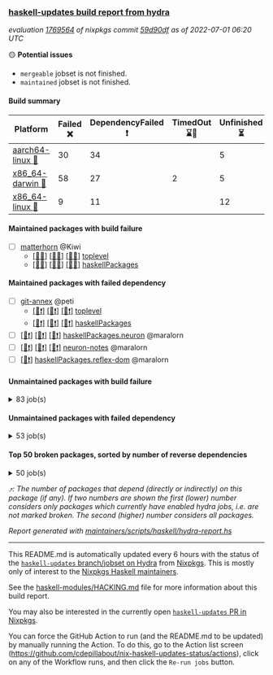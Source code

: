 ### [haskell-updates build report from hydra](https://hydra.nixos.org/jobset/nixpkgs/haskell-updates)
*evaluation [1769564](https://hydra.nixos.org/eval/1769564) of nixpkgs commit [59d90df](https://github.com/NixOS/nixpkgs/commits/59d90df7f0ec152fd655518ad0f7e090b9e6db01) as of 2022-07-01 06:20 UTC*

:yellow_circle: **Potential issues**
  * `mergeable` jobset is not finished.
  * `maintained` jobset is not finished.

#### Build summary

 | Platform | Failed :x: | DependencyFailed :heavy_exclamation_mark: | TimedOut :hourglass::no_entry_sign: | Unfinished :hourglass_flowing_sand: | Success :heavy_check_mark: | 
 | --- | --- | --- | --- | --- | --- | 
 | [aarch64-linux :iphone:](https://hydra.nixos.org/eval/1769564?filter=.aarch64-linux) | 30 | 34 |  | 5 | 6289 | 
 | [x86_64-darwin :apple:](https://hydra.nixos.org/eval/1769564?filter=.x86_64-darwin) | 58 | 27 | 2 | 5 | 6209 | 
 | [x86_64-linux :penguin:](https://hydra.nixos.org/eval/1769564?filter=.x86_64-linux) | 9 | 11 |  | 12 | 6362 | 
#### Maintained packages with build failure
- [ ] [matterhorn](https://hydra.nixos.org/eval/1769564?filter=matterhorn) @Kiwi
  - [[:iphone::x:]](https://hydra.nixos.org/build/182123738) [[:apple::x:]](https://hydra.nixos.org/build/182109375) [[:penguin::x:]](https://hydra.nixos.org/build/182124209) [toplevel](https://hydra.nixos.org/eval/1769564?filter=matterhorn)
  - [[:iphone::x:]](https://hydra.nixos.org/build/182118575) [[:apple::x:]](https://hydra.nixos.org/build/182124308) [[:penguin::x:]](https://hydra.nixos.org/build/182125763) [haskellPackages](https://hydra.nixos.org/eval/1769564?filter=haskellPackages.matterhorn)
#### Maintained packages with failed dependency
- [ ] [git-annex](https://hydra.nixos.org/eval/1769564?filter=git-annex) @peti
  - [[:iphone::heavy_exclamation_mark:]](https://hydra.nixos.org/build/182110453) [[:apple::heavy_exclamation_mark:]](https://hydra.nixos.org/build/182125707) [[:penguin::heavy_exclamation_mark:]](https://hydra.nixos.org/build/182123342) [toplevel](https://hydra.nixos.org/eval/1769564?filter=git-annex)
  - [[:iphone::heavy_exclamation_mark:]](https://hydra.nixos.org/build/182115004) [[:apple::heavy_exclamation_mark:]](https://hydra.nixos.org/build/182112585) [[:penguin::heavy_exclamation_mark:]](https://hydra.nixos.org/build/182121533) [haskellPackages](https://hydra.nixos.org/eval/1769564?filter=haskellPackages.git-annex)
- [ ] [[:iphone::heavy_exclamation_mark:]](https://hydra.nixos.org/build/182113562) [[:apple::heavy_exclamation_mark:]](https://hydra.nixos.org/build/182112121) [[:penguin::heavy_exclamation_mark:]](https://hydra.nixos.org/build/182119859) [haskellPackages.neuron](https://hydra.nixos.org/eval/1769564?filter=haskellPackages.neuron) @maralorn
- [ ] [[:iphone::heavy_exclamation_mark:]](https://hydra.nixos.org/build/182116274) [[:apple::heavy_exclamation_mark:]](https://hydra.nixos.org/build/182113269) [[:penguin::heavy_exclamation_mark:]](https://hydra.nixos.org/build/182108625) [neuron-notes](https://hydra.nixos.org/eval/1769564?filter=neuron-notes) @maralorn
- [ ] [[:penguin::heavy_exclamation_mark:]](https://hydra.nixos.org/build/182119344) [haskellPackages.reflex-dom](https://hydra.nixos.org/eval/1769564?filter=haskellPackages.reflex-dom) @maralorn
#### Unmaintained packages with build failure
<details><summary>83 job(s) </summary>

- [ ] [[:iphone::heavy_check_mark:]](https://hydra.nixos.org/build/182108402) [[:apple::x:]](https://hydra.nixos.org/build/182117795) [[:penguin::heavy_check_mark:]](https://hydra.nixos.org/build/182122417) [haskellPackages.di-core](https://hydra.nixos.org/eval/1769564?filter=haskellPackages.di-core)  :arrow_heading_up: 8 | 11
- [ ] [[:iphone::x:]](https://hydra.nixos.org/build/182127087) [[:apple::x:]](https://hydra.nixos.org/build/182117180) [[:penguin::x:]](https://hydra.nixos.org/build/182117688) [haskellPackages.reflex](https://hydra.nixos.org/eval/1769564?filter=haskellPackages.reflex)  :arrow_heading_up: 7 | 44
- [ ] [[:iphone::x:]](https://hydra.nixos.org/build/182115093) [[:apple::heavy_check_mark:]](https://hydra.nixos.org/build/182111283) [[:penguin::heavy_check_mark:]](https://hydra.nixos.org/build/182114632) [haskellPackages.OrderedBits](https://hydra.nixos.org/eval/1769564?filter=haskellPackages.OrderedBits)  :arrow_heading_up: 5 | 36
- [ ] [[:iphone::heavy_check_mark:]](https://hydra.nixos.org/build/182115522) [[:apple::x:]](https://hydra.nixos.org/build/182111486) [[:penguin::heavy_check_mark:]](https://hydra.nixos.org/build/182124977) [haskellPackages.zip](https://hydra.nixos.org/eval/1769564?filter=haskellPackages.zip)  :arrow_heading_up: 5 | 11
- [ ] [[:iphone::x:]](https://hydra.nixos.org/build/182120372) [[:apple::heavy_check_mark:]](https://hydra.nixos.org/build/182126899) [[:penguin::heavy_check_mark:]](https://hydra.nixos.org/build/182127296) [haskellPackages.hw-json-simd](https://hydra.nixos.org/eval/1769564?filter=haskellPackages.hw-json-simd)  :arrow_heading_up: 2 | 8
- [ ] [[:iphone::x:]](https://hydra.nixos.org/build/182126335) [[:apple::heavy_check_mark:]](https://hydra.nixos.org/build/182112266) [[:penguin::heavy_check_mark:]](https://hydra.nixos.org/build/182126383) [haskellPackages.hw-simd](https://hydra.nixos.org/eval/1769564?filter=haskellPackages.hw-simd)  :arrow_heading_up: 2 | 8
- [ ] [[:iphone::x:]](https://hydra.nixos.org/build/182125756) [[:apple::heavy_check_mark:]](https://hydra.nixos.org/build/182120585) [[:penguin::heavy_check_mark:]](https://hydra.nixos.org/build/182126180) [haskellPackages.quic](https://hydra.nixos.org/eval/1769564?filter=haskellPackages.quic)  :arrow_heading_up: 2 | 2
- [ ] [[:iphone::x:]](https://hydra.nixos.org/build/182115496) [[:apple::heavy_check_mark:]](https://hydra.nixos.org/build/182121992) [[:penguin::heavy_check_mark:]](https://hydra.nixos.org/build/182114990) [haskellPackages.freetype2](https://hydra.nixos.org/eval/1769564?filter=haskellPackages.freetype2)  :arrow_heading_up: 1 | 8
- [ ] [[:iphone::x:]](https://hydra.nixos.org/build/182118284) [[:apple::heavy_check_mark:]](https://hydra.nixos.org/build/182116679) [[:penguin::heavy_check_mark:]](https://hydra.nixos.org/build/182127365) [haskellPackages.flatparse](https://hydra.nixos.org/eval/1769564?filter=haskellPackages.flatparse)  :arrow_heading_up: 1 | 5
- [ ] [[:iphone::x:]](https://hydra.nixos.org/build/182115861) [[:apple::heavy_check_mark:]](https://hydra.nixos.org/build/182120411) [[:penguin::heavy_check_mark:]](https://hydra.nixos.org/build/182116375) [haskellPackages.long-double](https://hydra.nixos.org/eval/1769564?filter=haskellPackages.long-double)  :arrow_heading_up: 1 | 2
- [ ] [[:iphone::x:]](https://hydra.nixos.org/build/182123528) [[:apple::x:]](https://hydra.nixos.org/build/182118900) [[:penguin::heavy_check_mark:]](https://hydra.nixos.org/build/182121829) [haskellPackages.easytensor](https://hydra.nixos.org/eval/1769564?filter=haskellPackages.easytensor)  :arrow_heading_up: 1 | 1
- [ ] [futhark](https://hydra.nixos.org/eval/1769564?filter=futhark)  :arrow_heading_up: 1 | 1
  - [[:iphone::x:]](https://hydra.nixos.org/build/182108553) [[:apple::x:]](https://hydra.nixos.org/build/182117117) [[:penguin::x:]](https://hydra.nixos.org/build/182112135) [toplevel](https://hydra.nixos.org/eval/1769564?filter=futhark)
  - [[:iphone::x:]](https://hydra.nixos.org/build/182124095) [[:apple::x:]](https://hydra.nixos.org/build/182124380) [[:penguin::x:]](https://hydra.nixos.org/build/182115707) [haskellPackages](https://hydra.nixos.org/eval/1769564?filter=haskellPackages.futhark)
- [ ] [[:iphone::x:]](https://hydra.nixos.org/build/182117154) [[:apple::heavy_check_mark:]](https://hydra.nixos.org/build/182119838) [[:penguin::heavy_check_mark:]](https://hydra.nixos.org/build/182125575) [haskellPackages.nlopt-haskell](https://hydra.nixos.org/eval/1769564?filter=haskellPackages.nlopt-haskell)  :arrow_heading_up: 1 | 1
- [ ] [[:iphone::x:]](https://hydra.nixos.org/build/182111126) [[:apple::x:]](https://hydra.nixos.org/build/182115507) [[:penguin::x:]](https://hydra.nixos.org/build/182119784) [haskellPackages.rustls](https://hydra.nixos.org/eval/1769564?filter=haskellPackages.rustls)  :arrow_heading_up: 1 | 1
- [ ] [[:iphone::x:]](https://hydra.nixos.org/build/182115981) [[:apple::heavy_check_mark:]](https://hydra.nixos.org/build/182118020) [[:penguin::heavy_check_mark:]](https://hydra.nixos.org/build/182115303) [haskellPackages.swisstable](https://hydra.nixos.org/eval/1769564?filter=haskellPackages.swisstable)  :arrow_heading_up: 1 | 1
- [ ] [[:iphone::x:]](https://hydra.nixos.org/build/182112793) [[:apple::heavy_check_mark:]](https://hydra.nixos.org/build/182116558) [[:penguin::heavy_check_mark:]](https://hydra.nixos.org/build/182114093) [haskellPackages.unicode-properties](https://hydra.nixos.org/eval/1769564?filter=haskellPackages.unicode-properties)  :arrow_heading_up: 1 | 1
- [ ] [[:iphone::heavy_exclamation_mark:]](https://hydra.nixos.org/build/182126325) [[:apple::x:]](https://hydra.nixos.org/build/182123356) [[:penguin::x:]](https://hydra.nixos.org/build/182118707) [haskell.packages.ghc8107.purescript](https://hydra.nixos.org/eval/1769564?filter=haskell.packages.ghc8107.purescript)  :arrow_heading_up: 0 | 8
- [ ] [[:iphone::heavy_check_mark:]](https://hydra.nixos.org/build/182109581) [[:apple::x:]](https://hydra.nixos.org/build/182120350) [[:penguin::heavy_check_mark:]](https://hydra.nixos.org/build/182115535) [haskellPackages.PyF](https://hydra.nixos.org/eval/1769564?filter=haskellPackages.PyF)  :arrow_heading_up: 0 | 4
- [ ] [[:iphone::heavy_check_mark:]](https://hydra.nixos.org/build/182119892) [[:apple::x:]](https://hydra.nixos.org/build/182120799) [[:penguin::heavy_check_mark:]](https://hydra.nixos.org/build/182118033) [haskellPackages.hmidi](https://hydra.nixos.org/eval/1769564?filter=haskellPackages.hmidi)  :arrow_heading_up: 0 | 4
- [ ] [[:iphone::heavy_check_mark:]](https://hydra.nixos.org/build/182109975) [[:apple::x:]](https://hydra.nixos.org/build/182125360) [[:penguin::heavy_check_mark:]](https://hydra.nixos.org/build/182127441) [haskellPackages.posix-socket](https://hydra.nixos.org/eval/1769564?filter=haskellPackages.posix-socket)  :arrow_heading_up: 0 | 2
- [ ] [[:iphone::x:]](https://hydra.nixos.org/build/182109603) [[:apple::x:]](https://hydra.nixos.org/build/182127136) [[:penguin::x:]](https://hydra.nixos.org/build/182109653) [haskellPackages.discord-haskell](https://hydra.nixos.org/eval/1769564?filter=haskellPackages.discord-haskell)  :arrow_heading_up: 0 | 1
- [ ] [[:iphone::heavy_check_mark:]](https://hydra.nixos.org/build/182126614) [[:apple::x:]](https://hydra.nixos.org/build/182120176) [[:penguin::heavy_check_mark:]](https://hydra.nixos.org/build/182110728) [haskellPackages.gi-gdkx11](https://hydra.nixos.org/eval/1769564?filter=haskellPackages.gi-gdkx11)  :arrow_heading_up: 0 | 1
- [ ] [[:iphone::heavy_check_mark:]](https://hydra.nixos.org/build/182123656) [[:apple::x:]](https://hydra.nixos.org/build/182111213) [[:penguin::heavy_check_mark:]](https://hydra.nixos.org/build/182122253) [haskellPackages.hamid](https://hydra.nixos.org/eval/1769564?filter=haskellPackages.hamid)  :arrow_heading_up: 0 | 1
- [ ] [[:iphone::heavy_check_mark:]](https://hydra.nixos.org/build/182109853) [[:apple::x:]](https://hydra.nixos.org/build/182114732) [[:penguin::heavy_check_mark:]](https://hydra.nixos.org/build/182123680) [haskellPackages.hmatrix-morpheus](https://hydra.nixos.org/eval/1769564?filter=haskellPackages.hmatrix-morpheus)  :arrow_heading_up: 0 | 1
- [ ] [[:iphone::heavy_check_mark:]](https://hydra.nixos.org/build/182120542) [[:apple::x:]](https://hydra.nixos.org/build/182111624) [[:penguin::heavy_check_mark:]](https://hydra.nixos.org/build/182125244) [haskellPackages.huckleberry](https://hydra.nixos.org/eval/1769564?filter=haskellPackages.huckleberry)  :arrow_heading_up: 0 | 1
- [ ] [[:iphone::heavy_check_mark:]](https://hydra.nixos.org/build/182124642) [[:apple::x:]](https://hydra.nixos.org/build/182126355) [[:penguin::heavy_check_mark:]](https://hydra.nixos.org/build/182127558) [haskellPackages.openal-ffi](https://hydra.nixos.org/eval/1769564?filter=haskellPackages.openal-ffi)  :arrow_heading_up: 0 | 1
- [ ] [[:iphone::x:]](https://hydra.nixos.org/build/182123726) [[:apple::heavy_check_mark:]](https://hydra.nixos.org/build/182122063) [[:penguin::heavy_check_mark:]](https://hydra.nixos.org/build/182119786) [haskellPackages.picosat](https://hydra.nixos.org/eval/1769564?filter=haskellPackages.picosat)  :arrow_heading_up: 0 | 1
- [ ] [[:iphone::heavy_check_mark:]](https://hydra.nixos.org/build/182125947) [[:apple::x:]](https://hydra.nixos.org/build/182109779) [[:penguin::heavy_check_mark:]](https://hydra.nixos.org/build/182125299) [haskellPackages.select](https://hydra.nixos.org/eval/1769564?filter=haskellPackages.select)  :arrow_heading_up: 0 | 1
- [ ] [[:iphone::heavy_check_mark:]](https://hydra.nixos.org/build/182123205) [[:apple::x:]](https://hydra.nixos.org/build/182112989) [[:penguin::heavy_check_mark:]](https://hydra.nixos.org/build/182114506) [haskellPackages.sysinfo](https://hydra.nixos.org/eval/1769564?filter=haskellPackages.sysinfo)  :arrow_heading_up: 0 | 1
- [ ] [[:iphone::x:]](https://hydra.nixos.org/build/182124631) [[:apple::heavy_check_mark:]](https://hydra.nixos.org/build/182113768) [[:penguin::heavy_check_mark:]](https://hydra.nixos.org/build/182123376) [haskellPackages.yu-auth](https://hydra.nixos.org/eval/1769564?filter=haskellPackages.yu-auth)  :arrow_heading_up: 0 | 1
- [ ] [[:iphone::heavy_check_mark:]](https://hydra.nixos.org/build/182121095) [[:apple::x:]](https://hydra.nixos.org/build/182111871) [[:penguin::heavy_check_mark:]](https://hydra.nixos.org/build/182113534) [haskellPackages.FractalArt](https://hydra.nixos.org/eval/1769564?filter=haskellPackages.FractalArt) 
- [ ] [[:iphone::x:]](https://hydra.nixos.org/build/182118167) [[:apple::heavy_check_mark:]](https://hydra.nixos.org/build/182109254) [[:penguin::heavy_check_mark:]](https://hydra.nixos.org/build/182124253) [haskellPackages.HsASA](https://hydra.nixos.org/eval/1769564?filter=haskellPackages.HsASA) 
- [ ] [[:iphone::x:]](https://hydra.nixos.org/build/182109836) [[:apple::heavy_check_mark:]](https://hydra.nixos.org/build/182114545) [[:penguin::heavy_check_mark:]](https://hydra.nixos.org/build/182124969) [haskellPackages.capataz](https://hydra.nixos.org/eval/1769564?filter=haskellPackages.capataz) 
- [ ] [[:iphone::heavy_check_mark:]](https://hydra.nixos.org/build/182116191) [[:apple::x:]](https://hydra.nixos.org/build/182114745) [[:penguin::heavy_check_mark:]](https://hydra.nixos.org/build/182127613) [haskellPackages.chiphunk](https://hydra.nixos.org/eval/1769564?filter=haskellPackages.chiphunk) 
- [ ] [[:iphone::x:]](https://hydra.nixos.org/build/182119993) [[:apple::heavy_check_mark:]](https://hydra.nixos.org/build/182126796) [[:penguin::heavy_check_mark:]](https://hydra.nixos.org/build/182111673) [haskellPackages.comfort-fftw](https://hydra.nixos.org/eval/1769564?filter=haskellPackages.comfort-fftw) 
- [ ] [[:iphone::heavy_check_mark:]](https://hydra.nixos.org/build/182110446) [[:apple::x:]](https://hydra.nixos.org/build/182111514) [[:penguin::heavy_check_mark:]](https://hydra.nixos.org/build/182124466) [haskellPackages.diskhash](https://hydra.nixos.org/eval/1769564?filter=haskellPackages.diskhash) 
- [ ] [[:iphone::heavy_check_mark:]](https://hydra.nixos.org/build/182115274) [[:apple::heavy_check_mark:]](https://hydra.nixos.org/build/182117414) [[:penguin::x:]](https://hydra.nixos.org/build/182127404) [haskellPackages.env-extra](https://hydra.nixos.org/eval/1769564?filter=haskellPackages.env-extra) 
- [ ] [[:iphone::heavy_check_mark:]](https://hydra.nixos.org/build/182124574) [[:apple::x:]](https://hydra.nixos.org/build/182112099) [[:penguin::heavy_check_mark:]](https://hydra.nixos.org/build/182127140) [haskellPackages.epub-tools](https://hydra.nixos.org/eval/1769564?filter=haskellPackages.epub-tools) 
- [ ] [[:iphone::x:]](https://hydra.nixos.org/build/182122989) [[:apple::x:]](https://hydra.nixos.org/build/182124907) [[:penguin::x:]](https://hydra.nixos.org/build/182115331) [haskellPackages.fast-tags](https://hydra.nixos.org/eval/1769564?filter=haskellPackages.fast-tags) 
- [ ] [[:iphone::heavy_check_mark:]](https://hydra.nixos.org/build/182122501) [[:apple::x:]](https://hydra.nixos.org/build/182109198) [[:penguin::heavy_check_mark:]](https://hydra.nixos.org/build/182124168) [haskellPackages.fudgets](https://hydra.nixos.org/eval/1769564?filter=haskellPackages.fudgets) 
- [ ] [[:iphone::heavy_check_mark:]](https://hydra.nixos.org/build/182109702) [[:apple::heavy_check_mark:]](https://hydra.nixos.org/build/182110626) [[:penguin::x:]](https://hydra.nixos.org/build/182108665) [haskellPackages.geodetics](https://hydra.nixos.org/eval/1769564?filter=haskellPackages.geodetics) 
- [ ] [[:iphone::heavy_check_mark:]](https://hydra.nixos.org/build/182111788) [[:apple::x:]](https://hydra.nixos.org/build/182109638) [[:penguin::heavy_check_mark:]](https://hydra.nixos.org/build/182112294) [haskellPackages.gerrit](https://hydra.nixos.org/eval/1769564?filter=haskellPackages.gerrit) 
- [ ] [[:iphone::heavy_check_mark:]](https://hydra.nixos.org/build/182114689) [[:apple::x:]](https://hydra.nixos.org/build/182116281) [[:penguin::heavy_check_mark:]](https://hydra.nixos.org/build/182120256) [haskellPackages.ghc-gc-hook](https://hydra.nixos.org/eval/1769564?filter=haskellPackages.ghc-gc-hook) 
- [ ] [[:apple::x:]](https://hydra.nixos.org/build/182113355) [haskellPackages.gi-gtkosxapplication](https://hydra.nixos.org/eval/1769564?filter=haskellPackages.gi-gtkosxapplication) 
- [ ] [[:iphone::x:]](https://hydra.nixos.org/build/182114823) [[:penguin::heavy_check_mark:]](https://hydra.nixos.org/build/182115939) [haskellPackages.gnome-keyring](https://hydra.nixos.org/eval/1769564?filter=haskellPackages.gnome-keyring) 
- [ ] [[:apple::x:]](https://hydra.nixos.org/build/182123763) [haskellPackages.gtk-mac-integration](https://hydra.nixos.org/eval/1769564?filter=haskellPackages.gtk-mac-integration) 
- [ ] [[:iphone::heavy_check_mark:]](https://hydra.nixos.org/build/182113567) [[:apple::x:]](https://hydra.nixos.org/build/182121237) [[:penguin::heavy_check_mark:]](https://hydra.nixos.org/build/182112981) [haskellPackages.gtk-traymanager](https://hydra.nixos.org/eval/1769564?filter=haskellPackages.gtk-traymanager) 
- [ ] [[:apple::x:]](https://hydra.nixos.org/build/182115112) [haskellPackages.gtk3-mac-integration](https://hydra.nixos.org/eval/1769564?filter=haskellPackages.gtk3-mac-integration) 
- [ ] [[:iphone::heavy_check_mark:]](https://hydra.nixos.org/build/182125975) [[:apple::x:]](https://hydra.nixos.org/build/182116826) [[:penguin::heavy_check_mark:]](https://hydra.nixos.org/build/182121766) [haskellPackages.hid](https://hydra.nixos.org/eval/1769564?filter=haskellPackages.hid) 
- [ ] [[:iphone::heavy_check_mark:]](https://hydra.nixos.org/build/182109467) [[:apple::x:]](https://hydra.nixos.org/build/182120428) [[:penguin::heavy_check_mark:]](https://hydra.nixos.org/build/182110722) [haskellPackages.higher-leveldb](https://hydra.nixos.org/eval/1769564?filter=haskellPackages.higher-leveldb) 
- [ ] [[:iphone::heavy_check_mark:]](https://hydra.nixos.org/build/182126961) [[:apple::x:]](https://hydra.nixos.org/build/182119497) [[:penguin::heavy_check_mark:]](https://hydra.nixos.org/build/182111476) [haskellPackages.highlight](https://hydra.nixos.org/eval/1769564?filter=haskellPackages.highlight) 
- [ ] [[:iphone::heavy_check_mark:]](https://hydra.nixos.org/build/182121488) [[:apple::x:]](https://hydra.nixos.org/build/182121745) [[:penguin::heavy_check_mark:]](https://hydra.nixos.org/build/182124460) [haskellPackages.hinotify-conduit](https://hydra.nixos.org/eval/1769564?filter=haskellPackages.hinotify-conduit) 
- [ ] [[:iphone::x:]](https://hydra.nixos.org/build/182112011) [[:apple::heavy_check_mark:]](https://hydra.nixos.org/build/182109307) [[:penguin::heavy_check_mark:]](https://hydra.nixos.org/build/182110169) [haskellPackages.hora](https://hydra.nixos.org/eval/1769564?filter=haskellPackages.hora) 
- [ ] [[:iphone::x:]](https://hydra.nixos.org/build/182117525) [[:apple::heavy_check_mark:]](https://hydra.nixos.org/build/182118357) [[:penguin::heavy_check_mark:]](https://hydra.nixos.org/build/182114222) [haskellPackages.hssh](https://hydra.nixos.org/eval/1769564?filter=haskellPackages.hssh) 
- [ ] [[:iphone::heavy_check_mark:]](https://hydra.nixos.org/build/182127277) [[:apple::x:]](https://hydra.nixos.org/build/182120221) [[:penguin::heavy_check_mark:]](https://hydra.nixos.org/build/182109120) [haskellPackages.hsshellscript](https://hydra.nixos.org/eval/1769564?filter=haskellPackages.hsshellscript) 
- [ ] [[:iphone::heavy_check_mark:]](https://hydra.nixos.org/build/182109959) [[:apple::x:]](https://hydra.nixos.org/build/182110692) [[:penguin::heavy_check_mark:]](https://hydra.nixos.org/build/182114178) [haskellPackages.hssourceinfo](https://hydra.nixos.org/eval/1769564?filter=haskellPackages.hssourceinfo) 
- [ ] [[:iphone::heavy_check_mark:]](https://hydra.nixos.org/build/182109297) [[:apple::x:]](https://hydra.nixos.org/build/182120997) [[:penguin::heavy_check_mark:]](https://hydra.nixos.org/build/182112653) [haskellPackages.ipcvar](https://hydra.nixos.org/eval/1769564?filter=haskellPackages.ipcvar) 
- [ ] [[:iphone::x:]](https://hydra.nixos.org/build/182127351) [[:apple::heavy_check_mark:]](https://hydra.nixos.org/build/182126494) [[:penguin::heavy_check_mark:]](https://hydra.nixos.org/build/182114797) [haskellPackages.jammittools](https://hydra.nixos.org/eval/1769564?filter=haskellPackages.jammittools) 
- [ ] [[:apple::x:]](https://hydra.nixos.org/build/182119343) [haskellPackages.kqueue](https://hydra.nixos.org/eval/1769564?filter=haskellPackages.kqueue) 
- [ ] [[:iphone::heavy_check_mark:]](https://hydra.nixos.org/build/182110198) [[:apple::x:]](https://hydra.nixos.org/build/182119833) [[:penguin::heavy_check_mark:]](https://hydra.nixos.org/build/182114981) [haskellPackages.linux-framebuffer](https://hydra.nixos.org/eval/1769564?filter=haskellPackages.linux-framebuffer) 
- [ ] [[:iphone::heavy_check_mark:]](https://hydra.nixos.org/build/182116287) [[:apple::x:]](https://hydra.nixos.org/build/182116977) [[:penguin::heavy_check_mark:]](https://hydra.nixos.org/build/182115475) [haskellPackages.mediawiki2latex](https://hydra.nixos.org/eval/1769564?filter=haskellPackages.mediawiki2latex) 
- [ ] [[:iphone::heavy_check_mark:]](https://hydra.nixos.org/build/182109409) [[:apple::x:]](https://hydra.nixos.org/build/182123722) [[:penguin::heavy_check_mark:]](https://hydra.nixos.org/build/182123119) [haskellPackages.memfd](https://hydra.nixos.org/eval/1769564?filter=haskellPackages.memfd) 
- [ ] [[:iphone::heavy_check_mark:]](https://hydra.nixos.org/build/182110789) [[:apple::x:]](https://hydra.nixos.org/build/182117064) [[:penguin::heavy_check_mark:]](https://hydra.nixos.org/build/182112456) [haskellPackages.mercury-api](https://hydra.nixos.org/eval/1769564?filter=haskellPackages.mercury-api) 
- [ ] [[:iphone::heavy_check_mark:]](https://hydra.nixos.org/build/182119628) [[:apple::x:]](https://hydra.nixos.org/build/182119705) [[:penguin::heavy_check_mark:]](https://hydra.nixos.org/build/182119732) [haskellPackages.nano-cryptr](https://hydra.nixos.org/eval/1769564?filter=haskellPackages.nano-cryptr) 
- [ ] [[:iphone::heavy_check_mark:]](https://hydra.nixos.org/build/182111433) [[:apple::x:]](https://hydra.nixos.org/build/182111571) [[:penguin::heavy_check_mark:]](https://hydra.nixos.org/build/182112505) [haskellPackages.persistent-pagination](https://hydra.nixos.org/eval/1769564?filter=haskellPackages.persistent-pagination) 
- [ ] [[:iphone::heavy_check_mark:]](https://hydra.nixos.org/build/182124273) [[:apple::x:]](https://hydra.nixos.org/build/182124951) [[:penguin::heavy_check_mark:]](https://hydra.nixos.org/build/182111477) [haskellPackages.phatsort](https://hydra.nixos.org/eval/1769564?filter=haskellPackages.phatsort) 
- [ ] [[:iphone::heavy_check_mark:]](https://hydra.nixos.org/build/182125431) [[:apple::x:]](https://hydra.nixos.org/build/182126455) [[:penguin::heavy_check_mark:]](https://hydra.nixos.org/build/182113122) [haskellPackages.ping-wrapper](https://hydra.nixos.org/eval/1769564?filter=haskellPackages.ping-wrapper) 
- [ ] [[:iphone::heavy_check_mark:]](https://hydra.nixos.org/build/182109282) [[:apple::x:]](https://hydra.nixos.org/build/182110396) [[:penguin::heavy_check_mark:]](https://hydra.nixos.org/build/182126584) [haskellPackages.posix-timer](https://hydra.nixos.org/eval/1769564?filter=haskellPackages.posix-timer) 
- [ ] [[:iphone::heavy_check_mark:]](https://hydra.nixos.org/build/182113311) [[:apple::x:]](https://hydra.nixos.org/build/182109733) [[:penguin::heavy_check_mark:]](https://hydra.nixos.org/build/182122646) [haskellPackages.pthread](https://hydra.nixos.org/eval/1769564?filter=haskellPackages.pthread) 
- [ ] [[:iphone::x:]](https://hydra.nixos.org/build/182124142) [[:apple::heavy_check_mark:]](https://hydra.nixos.org/build/182118522) [[:penguin::heavy_check_mark:]](https://hydra.nixos.org/build/182122999) [haskellPackages.risc386](https://hydra.nixos.org/eval/1769564?filter=haskellPackages.risc386) 
- [ ] [[:iphone::heavy_check_mark:]](https://hydra.nixos.org/build/182124667) [[:apple::x:]](https://hydra.nixos.org/build/182112848) [[:penguin::heavy_check_mark:]](https://hydra.nixos.org/build/182109468) [haskellPackages.sfml-audio](https://hydra.nixos.org/eval/1769564?filter=haskellPackages.sfml-audio) 
- [ ] [[:iphone::heavy_check_mark:]](https://hydra.nixos.org/build/182113940) [[:apple::x:]](https://hydra.nixos.org/build/182121257) [[:penguin::heavy_check_mark:]](https://hydra.nixos.org/build/182120680) [haskellPackages.shared-memory](https://hydra.nixos.org/eval/1769564?filter=haskellPackages.shared-memory) 
- [ ] [[:iphone::heavy_check_mark:]](https://hydra.nixos.org/build/182122475) [[:apple::x:]](https://hydra.nixos.org/build/182120208) [[:penguin::heavy_check_mark:]](https://hydra.nixos.org/build/182126769) [haskellPackages.skews](https://hydra.nixos.org/eval/1769564?filter=haskellPackages.skews) 
- [ ] [[:iphone::x:]](https://hydra.nixos.org/build/182122379) [[:apple::x:]](https://hydra.nixos.org/build/182123355) [[:penguin::heavy_check_mark:]](https://hydra.nixos.org/build/182120407) [haskellPackages.slugify](https://hydra.nixos.org/eval/1769564?filter=haskellPackages.slugify) 
- [ ] [[:iphone::heavy_check_mark:]](https://hydra.nixos.org/build/182118227) [[:apple::x:]](https://hydra.nixos.org/build/182112995) [[:penguin::heavy_check_mark:]](https://hydra.nixos.org/build/182117467) [haskellPackages.tailfile-hinotify](https://hydra.nixos.org/eval/1769564?filter=haskellPackages.tailfile-hinotify) 
- [ ] [[:iphone::x:]](https://hydra.nixos.org/build/182115284) [[:apple::heavy_check_mark:]](https://hydra.nixos.org/build/182113756) [[:penguin::heavy_check_mark:]](https://hydra.nixos.org/build/182126814) [haskellPackages.wiringPi](https://hydra.nixos.org/eval/1769564?filter=haskellPackages.wiringPi) 
- [ ] [[:iphone::x:]](https://hydra.nixos.org/build/182125251) [[:apple::heavy_check_mark:]](https://hydra.nixos.org/build/182125627) [[:penguin::heavy_check_mark:]](https://hydra.nixos.org/build/182109274) [haskellPackages.x86-64bit](https://hydra.nixos.org/eval/1769564?filter=haskellPackages.x86-64bit) 
- [ ] [[:iphone::heavy_check_mark:]](https://hydra.nixos.org/build/182109885) [[:apple::x:]](https://hydra.nixos.org/build/182121540) [[:penguin::heavy_check_mark:]](https://hydra.nixos.org/build/182113280) [haskellPackages.xmonad-utils](https://hydra.nixos.org/eval/1769564?filter=haskellPackages.xmonad-utils) 
- [ ] [[:iphone::heavy_check_mark:]](https://hydra.nixos.org/build/182112107) [[:apple::x:]](https://hydra.nixos.org/build/182123142) [[:penguin::heavy_check_mark:]](https://hydra.nixos.org/build/182111719) [haskellPackages.yoga](https://hydra.nixos.org/eval/1769564?filter=haskellPackages.yoga) 
- [ ] [[:iphone::heavy_check_mark:]](https://hydra.nixos.org/build/182113008) [[:apple::x:]](https://hydra.nixos.org/build/182124271) [[:penguin::heavy_check_mark:]](https://hydra.nixos.org/build/182108695) [haskellPackages.zot](https://hydra.nixos.org/eval/1769564?filter=haskellPackages.zot) 
- [ ] [[:iphone::heavy_check_mark:]](https://hydra.nixos.org/build/182112680) [[:apple::x:]](https://hydra.nixos.org/build/182117134) [[:penguin::heavy_check_mark:]](https://hydra.nixos.org/build/182125298) [haskellPackages.zxcvbn-c](https://hydra.nixos.org/eval/1769564?filter=haskellPackages.zxcvbn-c) 
</details>

#### Unmaintained packages with failed dependency
<details><summary>53 job(s) </summary>

- [ ] [[:iphone::heavy_check_mark:]](https://hydra.nixos.org/build/182125772) [[:apple::heavy_exclamation_mark:]](https://hydra.nixos.org/build/182116577) [[:penguin::heavy_check_mark:]](https://hydra.nixos.org/build/182124434) [haskellPackages.di-handle](https://hydra.nixos.org/eval/1769564?filter=haskellPackages.di-handle)  :arrow_heading_up: 6 | 9
- [ ] [[:iphone::heavy_check_mark:]](https://hydra.nixos.org/build/182111692) [[:apple::heavy_exclamation_mark:]](https://hydra.nixos.org/build/182120335) [[:penguin::heavy_check_mark:]](https://hydra.nixos.org/build/182122140) [haskellPackages.di-monad](https://hydra.nixos.org/eval/1769564?filter=haskellPackages.di-monad)  :arrow_heading_up: 6 | 9
- [ ] [[:iphone::heavy_check_mark:]](https://hydra.nixos.org/build/182110275) [[:apple::heavy_exclamation_mark:]](https://hydra.nixos.org/build/182127326) [[:penguin::heavy_check_mark:]](https://hydra.nixos.org/build/182117775) [haskellPackages.di-df1](https://hydra.nixos.org/eval/1769564?filter=haskellPackages.di-df1)  :arrow_heading_up: 5 | 8
- [ ] [[:iphone::heavy_exclamation_mark:]](https://hydra.nixos.org/build/182127223) [[:apple::heavy_check_mark:]](https://hydra.nixos.org/build/182125154) [[:penguin::heavy_check_mark:]](https://hydra.nixos.org/build/182122777) [haskellPackages.PrimitiveArray](https://hydra.nixos.org/eval/1769564?filter=haskellPackages.PrimitiveArray)  :arrow_heading_up: 4 | 35
- [ ] [[:iphone::heavy_exclamation_mark:]](https://hydra.nixos.org/build/182108359) [[:apple::heavy_exclamation_mark:]](https://hydra.nixos.org/build/182118905) [[:penguin::heavy_exclamation_mark:]](https://hydra.nixos.org/build/182109868) [haskellPackages.reflex-dom-core](https://hydra.nixos.org/eval/1769564?filter=haskellPackages.reflex-dom-core)  :arrow_heading_up: 4 | 20
- [ ] [[:iphone::heavy_check_mark:]](https://hydra.nixos.org/build/182115834) [[:apple::heavy_exclamation_mark:]](https://hydra.nixos.org/build/182110818) [[:penguin::heavy_check_mark:]](https://hydra.nixos.org/build/182122499) [haskellPackages.xlsx](https://hydra.nixos.org/eval/1769564?filter=haskellPackages.xlsx)  :arrow_heading_up: 4 | 6
- [ ] [[:iphone::heavy_exclamation_mark:]](https://hydra.nixos.org/build/182110116) [[:apple::heavy_check_mark:]](https://hydra.nixos.org/build/182112471) [[:penguin::heavy_check_mark:]](https://hydra.nixos.org/build/182121599) [haskellPackages.BiobaseTypes](https://hydra.nixos.org/eval/1769564?filter=haskellPackages.BiobaseTypes)  :arrow_heading_up: 3 | 21
- [ ] [[:iphone::heavy_check_mark:]](https://hydra.nixos.org/build/182108538) [[:apple::heavy_exclamation_mark:]](https://hydra.nixos.org/build/182126321) [[:penguin::heavy_check_mark:]](https://hydra.nixos.org/build/182108658) [haskellPackages.cointracking-imports](https://hydra.nixos.org/eval/1769564?filter=haskellPackages.cointracking-imports)  :arrow_heading_up: 2 | 2
- [ ] [[:iphone::heavy_exclamation_mark:]](https://hydra.nixos.org/build/182121068) [[:apple::heavy_check_mark:]](https://hydra.nixos.org/build/182122101) [[:penguin::heavy_check_mark:]](https://hydra.nixos.org/build/182116510) [haskellPackages.BiobaseENA](https://hydra.nixos.org/eval/1769564?filter=haskellPackages.BiobaseENA)  :arrow_heading_up: 1 | 18
- [ ] [[:iphone::heavy_check_mark:]](https://hydra.nixos.org/build/182122193) [[:apple::heavy_exclamation_mark:]](https://hydra.nixos.org/build/182124018) [[:penguin::heavy_check_mark:]](https://hydra.nixos.org/build/182127161) [haskellPackages.di-polysemy](https://hydra.nixos.org/eval/1769564?filter=haskellPackages.di-polysemy)  :arrow_heading_up: 1 | 4
- [ ] [hoogle](https://hydra.nixos.org/eval/1769564?filter=hoogle)  :arrow_heading_up: 1 | 3
  - [[:iphone::heavy_exclamation_mark:]](https://hydra.nixos.org/build/182122554) [[:apple::heavy_check_mark:]](https://hydra.nixos.org/build/182114054) [[:penguin::heavy_check_mark:]](https://hydra.nixos.org/build/182120251) [haskell.packages.ghc8107](https://hydra.nixos.org/eval/1769564?filter=haskell.packages.ghc8107.hoogle)
  - [[:iphone::heavy_check_mark:]](https://hydra.nixos.org/build/182080488) [[:apple::heavy_check_mark:]](https://hydra.nixos.org/build/182062734) [[:penguin::heavy_check_mark:]](https://hydra.nixos.org/build/182070729) [haskell.packages.ghc884](https://hydra.nixos.org/eval/1769564?filter=haskell.packages.ghc884.hoogle)
  - [[:iphone::heavy_check_mark:]](https://hydra.nixos.org/build/182122980) [[:apple::heavy_check_mark:]](https://hydra.nixos.org/build/182114690) [[:penguin::heavy_check_mark:]](https://hydra.nixos.org/build/182110364) [haskell.packages.ghc902](https://hydra.nixos.org/eval/1769564?filter=haskell.packages.ghc902.hoogle)
  - [[:iphone::heavy_exclamation_mark:]](https://hydra.nixos.org/build/182111557) [[:apple::heavy_check_mark:]](https://hydra.nixos.org/build/182109315) [[:penguin::heavy_check_mark:]](https://hydra.nixos.org/build/182119473) [haskell.packages.ghc923](https://hydra.nixos.org/eval/1769564?filter=haskell.packages.ghc923.hoogle)
  - [[:iphone::heavy_check_mark:]](https://hydra.nixos.org/build/182115102) [[:apple::heavy_check_mark:]](https://hydra.nixos.org/build/182126982) [[:penguin::heavy_check_mark:]](https://hydra.nixos.org/build/182127543) [haskellPackages](https://hydra.nixos.org/eval/1769564?filter=haskellPackages.hoogle)
- [ ] [[:iphone::heavy_exclamation_mark:]](https://hydra.nixos.org/build/182112315) [[:apple::heavy_check_mark:]](https://hydra.nixos.org/build/182123849) [[:penguin::heavy_check_mark:]](https://hydra.nixos.org/build/182115126) [haskellPackages.http3](https://hydra.nixos.org/eval/1769564?filter=haskellPackages.http3)  :arrow_heading_up: 1 | 1
- [ ] [[:iphone::heavy_check_mark:]](https://hydra.nixos.org/build/182124284) [[:apple::heavy_exclamation_mark:]](https://hydra.nixos.org/build/182115027) [[:penguin::heavy_check_mark:]](https://hydra.nixos.org/build/182108878) [haskellPackages.moto](https://hydra.nixos.org/eval/1769564?filter=haskellPackages.moto)  :arrow_heading_up: 1 | 1
- [ ] [[:iphone::heavy_exclamation_mark:]](https://hydra.nixos.org/build/182115100) [[:apple::heavy_exclamation_mark:]](https://hydra.nixos.org/build/182109240) [[:penguin::heavy_exclamation_mark:]](https://hydra.nixos.org/build/182110168) [haskellPackages.reflex-dom-pandoc](https://hydra.nixos.org/eval/1769564?filter=haskellPackages.reflex-dom-pandoc)  :arrow_heading_up: 1 | 1
- [ ] [[:iphone::heavy_check_mark:]](https://hydra.nixos.org/build/182123746) [[:apple::heavy_exclamation_mark:]](https://hydra.nixos.org/build/182113541) [[:penguin::heavy_check_mark:]](https://hydra.nixos.org/build/182108437) [haskellPackages.wss-client](https://hydra.nixos.org/eval/1769564?filter=haskellPackages.wss-client)  :arrow_heading_up: 1 | 1
- [ ] [[:iphone::heavy_exclamation_mark:]](https://hydra.nixos.org/build/182113697) [[:apple::heavy_check_mark:]](https://hydra.nixos.org/build/182110040) [[:penguin::heavy_check_mark:]](https://hydra.nixos.org/build/182120842) [haskellPackages.BiobaseXNA](https://hydra.nixos.org/eval/1769564?filter=haskellPackages.BiobaseXNA)  :arrow_heading_up: 0 | 17
- [ ] [[:iphone::heavy_exclamation_mark:]](https://hydra.nixos.org/build/182114031) [[:apple::heavy_check_mark:]](https://hydra.nixos.org/build/182109476) [[:penguin::heavy_check_mark:]](https://hydra.nixos.org/build/182111956) [haskellPackages.hw-json-standard-cursor](https://hydra.nixos.org/eval/1769564?filter=haskellPackages.hw-json-standard-cursor)  :arrow_heading_up: 0 | 6
- [ ] [[:iphone::heavy_exclamation_mark:]](https://hydra.nixos.org/build/182118388) [[:apple::heavy_check_mark:]](https://hydra.nixos.org/build/182110802) [[:penguin::heavy_check_mark:]](https://hydra.nixos.org/build/182112248) [haskellPackages.hw-json-simple-cursor](https://hydra.nixos.org/eval/1769564?filter=haskellPackages.hw-json-simple-cursor)  :arrow_heading_up: 0 | 4
- [ ] [[:iphone::heavy_exclamation_mark:]](https://hydra.nixos.org/build/182124648) [[:apple::heavy_check_mark:]](https://hydra.nixos.org/build/182122958) [[:penguin::heavy_check_mark:]](https://hydra.nixos.org/build/182108842) [haskellPackages.BiobaseFasta](https://hydra.nixos.org/eval/1769564?filter=haskellPackages.BiobaseFasta)  :arrow_heading_up: 0 | 3
- [ ] [[:iphone::heavy_exclamation_mark:]](https://hydra.nixos.org/build/182111671) [[:apple::heavy_check_mark:]](https://hydra.nixos.org/build/182112196) [[:penguin::heavy_check_mark:]](https://hydra.nixos.org/build/182114379) [haskellPackages.exon](https://hydra.nixos.org/eval/1769564?filter=haskellPackages.exon)  :arrow_heading_up: 0 | 3
- [ ] [[:iphone::heavy_exclamation_mark:]](https://hydra.nixos.org/build/182116568) [[:apple::heavy_check_mark:]](https://hydra.nixos.org/build/182116976) [[:penguin::heavy_check_mark:]](https://hydra.nixos.org/build/182126274) [haskellPackages.hw-dsv](https://hydra.nixos.org/eval/1769564?filter=haskellPackages.hw-dsv)  :arrow_heading_up: 0 | 3
- [ ] [[:iphone::heavy_check_mark:]](https://hydra.nixos.org/build/182123954) [[:apple::heavy_exclamation_mark:]](https://hydra.nixos.org/build/182117141) [[:penguin::heavy_check_mark:]](https://hydra.nixos.org/build/182120730) [haskellPackages.di](https://hydra.nixos.org/eval/1769564?filter=haskellPackages.di)  :arrow_heading_up: 0 | 2
- [ ] [[:iphone::heavy_exclamation_mark:]](https://hydra.nixos.org/build/182124560) [[:apple::heavy_check_mark:]](https://hydra.nixos.org/build/182117967) [[:penguin::heavy_check_mark:]](https://hydra.nixos.org/build/182110085) [haskellPackages.align-audio](https://hydra.nixos.org/eval/1769564?filter=haskellPackages.align-audio) 
- [ ] [[:iphone::heavy_check_mark:]](https://hydra.nixos.org/build/182122061) [[:apple::heavy_exclamation_mark:]](https://hydra.nixos.org/build/182118876) [[:penguin::heavy_check_mark:]](https://hydra.nixos.org/build/182116452) [haskellPackages.bnb-staking-csvs](https://hydra.nixos.org/eval/1769564?filter=haskellPackages.bnb-staking-csvs) 
- [ ] [bootGhcjs](https://hydra.nixos.org/eval/1769564?filter=bootGhcjs) 
  - [[:iphone::heavy_exclamation_mark:]](https://hydra.nixos.org/build/182123516) [[:apple::heavy_check_mark:]](https://hydra.nixos.org/build/182113065) [[:penguin::heavy_check_mark:]](https://hydra.nixos.org/build/182123031) [haskell.compiler.ghcjs](https://hydra.nixos.org/eval/1769564?filter=haskell.compiler.ghcjs.bootGhcjs)
  - [[:iphone::heavy_check_mark:]](https://hydra.nixos.org/build/182127096) [[:apple::heavy_check_mark:]](https://hydra.nixos.org/build/182122535) [[:penguin::heavy_check_mark:]](https://hydra.nixos.org/build/182110717) [haskell.compiler.ghcjs810](https://hydra.nixos.org/eval/1769564?filter=haskell.compiler.ghcjs810.bootGhcjs)
- [ ] [[:iphone::heavy_exclamation_mark:]](https://hydra.nixos.org/build/182123777) [[:apple::heavy_exclamation_mark:]](https://hydra.nixos.org/build/182111426) [[:penguin::heavy_check_mark:]](https://hydra.nixos.org/build/182125457) [haskellPackages.easytensor-vulkan](https://hydra.nixos.org/eval/1769564?filter=haskellPackages.easytensor-vulkan) 
- [ ] [[:iphone::heavy_exclamation_mark:]](https://hydra.nixos.org/build/182112774) [[:apple::heavy_check_mark:]](https://hydra.nixos.org/build/182121037) [[:penguin::heavy_check_mark:]](https://hydra.nixos.org/build/182117249) [haskellPackages.harfbuzz-pure](https://hydra.nixos.org/eval/1769564?filter=haskellPackages.harfbuzz-pure) 
- [ ] [[:iphone::heavy_exclamation_mark:]](https://hydra.nixos.org/build/182110749) [[:apple::heavy_check_mark:]](https://hydra.nixos.org/build/182116657) [[:penguin::heavy_check_mark:]](https://hydra.nixos.org/build/182109150) [haskellPackages.hmatrix-nlopt](https://hydra.nixos.org/eval/1769564?filter=haskellPackages.hmatrix-nlopt) 
- [ ] [[:iphone::heavy_exclamation_mark:]](https://hydra.nixos.org/build/182117532) [[:apple::heavy_check_mark:]](https://hydra.nixos.org/build/182120375) [[:penguin::heavy_check_mark:]](https://hydra.nixos.org/build/182113406) [haskellPackages.hs-swisstable-hashtables-class](https://hydra.nixos.org/eval/1769564?filter=haskellPackages.hs-swisstable-hashtables-class) 
- [ ] [[:iphone::heavy_exclamation_mark:]](https://hydra.nixos.org/build/182122066) [[:apple::heavy_exclamation_mark:]](https://hydra.nixos.org/build/182109133) [[:penguin::heavy_exclamation_mark:]](https://hydra.nixos.org/build/182108919) [haskellPackages.http-client-rustls](https://hydra.nixos.org/eval/1769564?filter=haskellPackages.http-client-rustls) 
- [ ] [[:iphone::heavy_exclamation_mark:]](https://hydra.nixos.org/build/182108746) [[:apple::heavy_check_mark:]](https://hydra.nixos.org/build/182111660) [[:penguin::heavy_check_mark:]](https://hydra.nixos.org/build/182117906) [haskellPackages.hw-simd-cli](https://hydra.nixos.org/eval/1769564?filter=haskellPackages.hw-simd-cli) 
- [ ] [[:iphone::heavy_exclamation_mark:]](https://hydra.nixos.org/build/182116566) [[:apple::heavy_check_mark:]](https://hydra.nixos.org/build/182123106) [[:penguin::heavy_check_mark:]](https://hydra.nixos.org/build/182122147) [haskellPackages.kmn-programming](https://hydra.nixos.org/eval/1769564?filter=haskellPackages.kmn-programming) 
- [ ] [[:iphone::heavy_exclamation_mark:]](https://hydra.nixos.org/build/182110566) [[:apple::heavy_exclamation_mark:]](https://hydra.nixos.org/build/182123894) [[:penguin::heavy_exclamation_mark:]](https://hydra.nixos.org/build/182114643) [haskellPackages.monoid-map](https://hydra.nixos.org/eval/1769564?filter=haskellPackages.monoid-map) 
- [ ] [[:iphone::heavy_check_mark:]](https://hydra.nixos.org/build/182120486) [[:apple::heavy_exclamation_mark:]](https://hydra.nixos.org/build/182119057) [[:penguin::heavy_check_mark:]](https://hydra.nixos.org/build/182112619) [haskellPackages.moto-postgresql](https://hydra.nixos.org/eval/1769564?filter=haskellPackages.moto-postgresql) 
- [ ] [[:iphone::heavy_check_mark:]](https://hydra.nixos.org/build/182121706) [[:apple::heavy_exclamation_mark:]](https://hydra.nixos.org/build/182113294) [[:penguin::heavy_check_mark:]](https://hydra.nixos.org/build/182124324) [haskellPackages.network-messagepack-rpc-websocket](https://hydra.nixos.org/eval/1769564?filter=haskellPackages.network-messagepack-rpc-websocket) 
- [ ] [[:iphone::heavy_check_mark:]](https://hydra.nixos.org/build/182121283) [[:apple::heavy_exclamation_mark:]](https://hydra.nixos.org/build/182118688) [[:penguin::heavy_check_mark:]](https://hydra.nixos.org/build/182123005) [haskellPackages.polysemy-log-di](https://hydra.nixos.org/eval/1769564?filter=haskellPackages.polysemy-log-di) 
- [ ] [[:iphone::heavy_exclamation_mark:]](https://hydra.nixos.org/build/182121311) [[:apple::heavy_exclamation_mark:]](https://hydra.nixos.org/build/182112269) [[:penguin::heavy_exclamation_mark:]](https://hydra.nixos.org/build/182121971) [haskellPackages.reflex-backend-socket](https://hydra.nixos.org/eval/1769564?filter=haskellPackages.reflex-backend-socket) 
- [ ] [[:iphone::heavy_exclamation_mark:]](https://hydra.nixos.org/build/182127011) [[:apple::heavy_exclamation_mark:]](https://hydra.nixos.org/build/182126556) [[:penguin::heavy_exclamation_mark:]](https://hydra.nixos.org/build/182124941) [haskellPackages.reflex-dom-ionic](https://hydra.nixos.org/eval/1769564?filter=haskellPackages.reflex-dom-ionic) 
- [ ] [[:iphone::heavy_exclamation_mark:]](https://hydra.nixos.org/build/182122667) [[:apple::heavy_check_mark:]](https://hydra.nixos.org/build/182112137) [[:penguin::heavy_check_mark:]](https://hydra.nixos.org/build/182126879) [haskellPackages.rounded-hw](https://hydra.nixos.org/eval/1769564?filter=haskellPackages.rounded-hw) 
- [ ] [[:iphone::heavy_exclamation_mark:]](https://hydra.nixos.org/build/182110442) [[:apple::heavy_exclamation_mark:]](https://hydra.nixos.org/build/182123303) [[:penguin::heavy_exclamation_mark:]](https://hydra.nixos.org/build/182125609) [haskellPackages.shake-futhark](https://hydra.nixos.org/eval/1769564?filter=haskellPackages.shake-futhark) 
- [ ] [[:iphone::heavy_check_mark:]](https://hydra.nixos.org/build/182124415) [[:apple::heavy_exclamation_mark:]](https://hydra.nixos.org/build/182120265) [[:penguin::heavy_check_mark:]](https://hydra.nixos.org/build/182122758) [haskellPackages.solana-staking-csvs](https://hydra.nixos.org/eval/1769564?filter=haskellPackages.solana-staking-csvs) 
- [ ] [[:iphone::heavy_exclamation_mark:]](https://hydra.nixos.org/build/182119619) [[:apple::heavy_check_mark:]](https://hydra.nixos.org/build/182122300) [[:penguin::heavy_check_mark:]](https://hydra.nixos.org/build/182126994) [haskellPackages.sound-collage](https://hydra.nixos.org/eval/1769564?filter=haskellPackages.sound-collage) 
- [ ] [[:iphone::heavy_exclamation_mark:]](https://hydra.nixos.org/build/182127021) [[:apple::heavy_check_mark:]](https://hydra.nixos.org/build/182125186) [[:penguin::heavy_check_mark:]](https://hydra.nixos.org/build/182116470) [haskellPackages.unicode-names](https://hydra.nixos.org/eval/1769564?filter=haskellPackages.unicode-names) 
- [ ] [[:iphone::heavy_exclamation_mark:]](https://hydra.nixos.org/build/182119556) [[:apple::heavy_check_mark:]](https://hydra.nixos.org/build/182125804) [[:penguin::heavy_check_mark:]](https://hydra.nixos.org/build/182121746) [haskellPackages.warp-quic](https://hydra.nixos.org/eval/1769564?filter=haskellPackages.warp-quic) 
- [ ] [[:iphone::heavy_check_mark:]](https://hydra.nixos.org/build/182113871) [[:apple::heavy_exclamation_mark:]](https://hydra.nixos.org/build/182117714) [[:penguin::heavy_check_mark:]](https://hydra.nixos.org/build/182123570) [haskellPackages.xbattbar](https://hydra.nixos.org/eval/1769564?filter=haskellPackages.xbattbar) 
- [ ] [[:iphone::heavy_check_mark:]](https://hydra.nixos.org/build/182118585) [[:apple::heavy_exclamation_mark:]](https://hydra.nixos.org/build/182122122) [[:penguin::heavy_check_mark:]](https://hydra.nixos.org/build/182121458) [haskellPackages.xlsx-tabular](https://hydra.nixos.org/eval/1769564?filter=haskellPackages.xlsx-tabular) 
</details>

#### Top 50 broken packages, sorted by number of reverse dependencies
<details><summary>50 job(s) </summary>

[amazonka-core](https://packdeps.haskellers.com/reverse/amazonka-core) :arrow_heading_up: 185  
[gogol-core](https://packdeps.haskellers.com/reverse/gogol-core) :arrow_heading_up: 184  
[haskell98](https://packdeps.haskellers.com/reverse/haskell98) :arrow_heading_up: 153  
[enumerator](https://packdeps.haskellers.com/reverse/enumerator) :arrow_heading_up: 56  
[util](https://packdeps.haskellers.com/reverse/util) :arrow_heading_up: 49  
[derive](https://packdeps.haskellers.com/reverse/derive) :arrow_heading_up: 48  
[amazonka](https://packdeps.haskellers.com/reverse/amazonka) :arrow_heading_up: 43  
[accelerate](https://packdeps.haskellers.com/reverse/accelerate) :arrow_heading_up: 42  
[parseargs](https://packdeps.haskellers.com/reverse/parseargs) :arrow_heading_up: 42  
[syb-with-class](https://packdeps.haskellers.com/reverse/syb-with-class) :arrow_heading_up: 42  
[MonadCatchIO-transformers](https://packdeps.haskellers.com/reverse/MonadCatchIO-transformers) :arrow_heading_up: 41  
[data-lens](https://packdeps.haskellers.com/reverse/data-lens) :arrow_heading_up: 33  
[rank1dynamic](https://packdeps.haskellers.com/reverse/rank1dynamic) :arrow_heading_up: 33  
[distributed-static](https://packdeps.haskellers.com/reverse/distributed-static) :arrow_heading_up: 31  
[language-ecmascript](https://packdeps.haskellers.com/reverse/language-ecmascript) :arrow_heading_up: 31  
[distributed-process](https://packdeps.haskellers.com/reverse/distributed-process) :arrow_heading_up: 30  
[ip](https://packdeps.haskellers.com/reverse/ip) :arrow_heading_up: 29  
[iteratee](https://packdeps.haskellers.com/reverse/iteratee) :arrow_heading_up: 29  
[jmacro](https://packdeps.haskellers.com/reverse/jmacro) :arrow_heading_up: 29  
[text-format](https://packdeps.haskellers.com/reverse/text-format) :arrow_heading_up: 28  
[mmsyn3](https://packdeps.haskellers.com/reverse/mmsyn3) :arrow_heading_up: 27  
[crypto-numbers](https://packdeps.haskellers.com/reverse/crypto-numbers) :arrow_heading_up: 25  
[either-unwrap](https://packdeps.haskellers.com/reverse/either-unwrap) :arrow_heading_up: 25  
[web-routes-th](https://packdeps.haskellers.com/reverse/web-routes-th) :arrow_heading_up: 24  
[ixset-typed](https://packdeps.haskellers.com/reverse/ixset-typed) :arrow_heading_up: 23  
[crypto-pubkey](https://packdeps.haskellers.com/reverse/crypto-pubkey) :arrow_heading_up: 22  
[haskelldb](https://packdeps.haskellers.com/reverse/haskelldb) :arrow_heading_up: 22  
[wxdirect](https://packdeps.haskellers.com/reverse/wxdirect) :arrow_heading_up: 22  
[alg](https://packdeps.haskellers.com/reverse/alg) :arrow_heading_up: 21  
[amazonka-s3](https://packdeps.haskellers.com/reverse/amazonka-s3) :arrow_heading_up: 21  
[mmsyn2](https://packdeps.haskellers.com/reverse/mmsyn2) :arrow_heading_up: 21  
[userid](https://packdeps.haskellers.com/reverse/userid) :arrow_heading_up: 21  
[wxc](https://packdeps.haskellers.com/reverse/wxc) :arrow_heading_up: 21  
[biocore](https://packdeps.haskellers.com/reverse/biocore) :arrow_heading_up: 20  
[subG](https://packdeps.haskellers.com/reverse/subG) :arrow_heading_up: 20  
[wxcore](https://packdeps.haskellers.com/reverse/wxcore) :arrow_heading_up: 20  
[attoparsec-enumerator](https://packdeps.haskellers.com/reverse/attoparsec-enumerator) :arrow_heading_up: 19  
[bytestring-show](https://packdeps.haskellers.com/reverse/bytestring-show) :arrow_heading_up: 19  
[fay](https://packdeps.haskellers.com/reverse/fay) :arrow_heading_up: 19  
[harp](https://packdeps.haskellers.com/reverse/harp) :arrow_heading_up: 19  
[hsx2hs](https://packdeps.haskellers.com/reverse/hsx2hs) :arrow_heading_up: 19  
[ixset](https://packdeps.haskellers.com/reverse/ixset) :arrow_heading_up: 19  
[wx](https://packdeps.haskellers.com/reverse/wx) :arrow_heading_up: 19  
[asn1-data](https://packdeps.haskellers.com/reverse/asn1-data) :arrow_heading_up: 18  
[dbus-core](https://packdeps.haskellers.com/reverse/dbus-core) :arrow_heading_up: 18  
[gtksourceview2](https://packdeps.haskellers.com/reverse/gtksourceview2) :arrow_heading_up: 18  
[ukrainian-phonetics-basic](https://packdeps.haskellers.com/reverse/ukrainian-phonetics-basic) :arrow_heading_up: 18  
[HGamer3D-Data](https://packdeps.haskellers.com/reverse/HGamer3D-Data) :arrow_heading_up: 17  
[certificate](https://packdeps.haskellers.com/reverse/certificate) :arrow_heading_up: 17  
[clash-prelude](https://packdeps.haskellers.com/reverse/clash-prelude) :arrow_heading_up: 17  
</details>


*:arrow_heading_up:: The number of packages that depend (directly or indirectly) on this package (if any). If two numbers are shown the first (lower) number considers only packages which currently have enabled hydra jobs, i.e. are not marked broken. The second (higher) number considers all packages.*

*Report generated with [maintainers/scripts/haskell/hydra-report.hs](https://github.com/NixOS/nixpkgs/blob/haskell-updates/maintainers/scripts/haskell/hydra-report.sh)*


----------------------------------------------------------------------

This README.md is automatically updated every 6 hours with the status of the
[`haskell-updates` branch/jobset on Hydra](https://hydra.nixos.org/jobset/nixpkgs/haskell-updates)
from [Nixpkgs](https://github.com/NixOS/nixpkgs).  This is mostly only of
interest to the [Nixpkgs Haskell maintainers](https://github.com/orgs/NixOS/teams/haskell).

See the
[haskell-modules/HACKING.md](https://github.com/NixOS/nixpkgs/blob/haskell-updates/pkgs/development/haskell-modules/HACKING.md)
file for more information about this build report.

You may also be interested in the currently open
[`haskell-updates` PR in Nixpkgs](https://github.com/nixos/nixpkgs/pulls?q=is%3Apr+is%3Aopen+head%3Ahaskell-updates).

You can force the GitHub Action to run (and the README.md to be updated) by
manually running the Action.  To do this, go to the Action list screen
(https://github.com/cdepillabout/nix-haskell-updates-status/actions),
click on any of the Workflow runs, and then click the `Re-run jobs` button.

